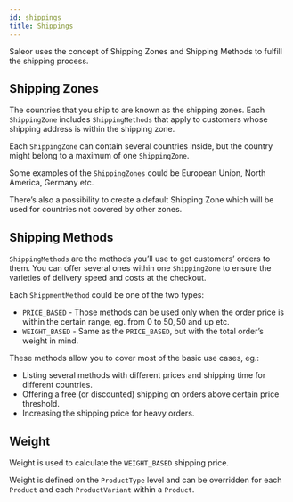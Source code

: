 ```yaml
---
id: shippings
title: Shippings
---
```


Saleor uses the concept of Shipping Zones and Shipping Methods to fulfill the shipping process.


## Shipping Zones

The countries that you ship to are known as the shipping zones. Each `ShippingZone` includes `ShippingMethods` that apply to customers whose shipping address is within the shipping zone.

Each `ShippingZone` can contain several countries inside, but the country might belong to a maximum of one `ShippingZone`.

Some examples of the `ShippingZones` could be European Union, North America, Germany etc.

There’s also a possibility to create a default Shipping Zone which will be used for countries not covered by other zones.


## Shipping Methods

`ShippingMethods` are the methods you’ll use to get customers’ orders to them. You can offer several ones within one `ShippingZone` to ensure the varieties of delivery speed and costs at the checkout.

Each `ShippmentMethod` could be one of the two types:

- `PRICE_BASED` - Those methods can be used only when the order price is within the certain range, eg. from 0 to 50$, 50$ and up etc.
- `WEIGHT_BASED` - Same as the `PRICE_BASED`, but with the total order’s weight in mind.

These methods allow you to cover most of the basic use cases, eg.:

- Listing several methods with different prices and shipping time for different countries.
- Offering a free (or discounted) shipping on orders above certain price threshold.
- Increasing the shipping price for heavy orders.


## Weight

Weight is used to calculate the `WEIGHT_BASED` shipping price.

Weight is defined on the `ProductType` level and can be overridden for each `Product` and each `ProductVariant` within a `Product`.